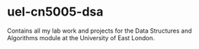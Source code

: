 # uel-cn5005-dsa
Contains all my lab work and projects for the Data Structures and Algorithms module at the University of East London.
